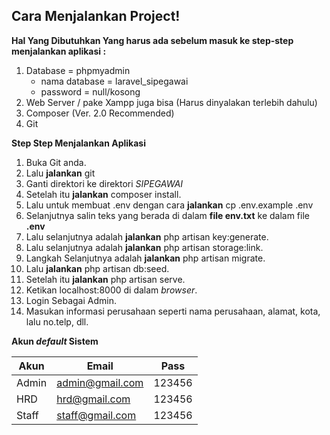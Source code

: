 ## Cara Menjalankan Project!
 
 **Hal Yang Dibutuhkan Yang harus ada sebelum masuk ke step-step menjalankan aplikasi :**
1. Database = phpmyadmin 
    * nama database = laravel_sipegawai
    * password = null/kosong
2. Web Server / pake Xampp juga bisa (Harus dinyalakan terlebih dahulu)
3. Composer (Ver. 2.0 Recommended)
4. Git 



**Step Step Menjalankan Aplikasi**
1. Buka Git anda.
2. Lalu **jalankan** git
3. Ganti direktori ke direktori *SIPEGAWAI*
4. Setelah itu **jalankan** composer install.
5. Lalu untuk membuat .env dengan cara **jalankan** cp .env.example .env
6. Selanjutnya salin teks yang berada di dalam **file env.txt** ke dalam file **.env**
7. Lalu selanjutnya adalah **jalankan** php artisan key:generate.
8. Lalu selanjutnya adalah **jalankan** php artisan storage:link.
9. Langkah Selanjutnya adalah **jalankan** php artisan migrate.
10. Lalu **jalankan** php artisan db:seed.
11. Setelah itu **jalankan** php artisan serve.
12. Ketikan localhost:8000 di dalam *browser*.
13. Login Sebagai Admin.
13. Masukan informasi perusahaan seperti nama perusahaan, alamat, kota, lalu no.telp, dll.



**Akun *default* Sistem**

| Akun  | Email | Pass |
| ----- | ----- | ---------|
| Admin   | admin@gmail.com  | 123456|
| HRD | hrd@gmail.com | 123456|
| Staff | staff@gmail.com | 123456|

